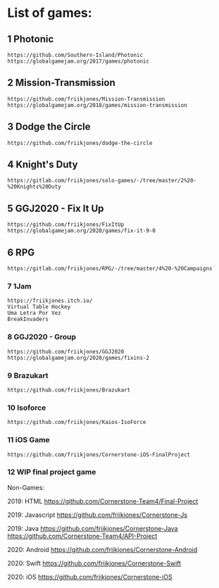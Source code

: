  
# List of games:

## 1 Photonic
	https://github.com/Southern-Island/Photonic
	https://globalgamejam.org/2017/games/photonic

## 2 Mission-Transmission
	https://github.com/friikjones/Mission-Transmission
	https://globalgamejam.org/2018/games/mission-transmission

## 3 Dodge the Circle
	https://github.com/friikjones/dodge-the-circle

## 4 Knight's Duty
	https://gitlab.com/friikjones/solo-games/-/tree/master/2%20-%20Knights%20Duty

## 5 GGJ2020 - Fix It Up
	https://github.com/friikjones/FixItUp
	https://globalgamejam.org/2020/games/fix-it-9-0

## 6 RPG
	https://gitlab.com/friikjones/RPG/-/tree/master/4%20-%20Campaigns

### 7 1Jam
	https://friikjones.itch.io/
	Virtual Table Hockey
	Uma Letra Por Vez
	BreakInvaders

### 8 GGJ2020 - Group
	https://github.com/friikjones/GGJ2020
	https://globalgamejam.org/2020/games/fixins-2

### 9 Brazukart
	https://github.com/friikjones/Brazukart

### 10 Isoforce
	https://github.com/friikjones/Kaios-IsoForce

### 11 iOS Game
	https://github.com/friikjones/Cornerstone-iOS-FinalProject

### 12 WIP final project game
	

Non-Games:

2019: HTML
https://github.com/Cornerstone-Team4/Final-Project

2019: Javascript
https://github.com/friikjones/Cornerstone-Js

2019: Java
https://github.com/friikjones/Cornerstone-Java
https://github.com/Cornerstone-Team4/API-Project

2020: Android
https://github.com/friikjones/Cornerstone-Android

2020: Swift
https://github.com/friikjones/Cornerstone-Swift

2020: iOS
https://github.com/friikjones/Cornerstone-iOS
